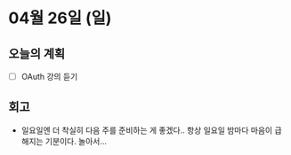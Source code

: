 # 04월 26일 \(일\)

## 오늘의 계획

* [ ] OAuth 강의 듣기

## 회고

* 일요일엔 더 착실히 다음 주를 준비하는 게 좋겠다.. 항상 일요일 밤마다 마음이 급해지는 기분이다. 놀아서...

